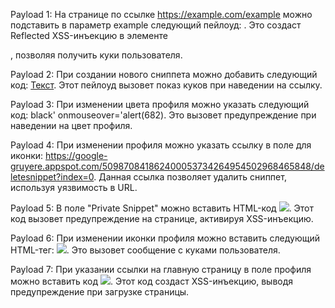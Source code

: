 Payload 1:
На странице по ссылке https://example.com/example можно подставить в параметр example следующий пейлоуд: <script>alert(document.cookie)</script>. Это создаст Reflected XSS-инъекцию в элементе <div id="search-query-param">, позволяя получить куки пользователя.

Payload 2:
При создании нового сниппета можно добавить следующий код: <a onmouseover="alert(document.cookie)" href="#">Текст</a>. Этот пейлоуд вызовет показ куков при наведении на ссылку.

Payload 3:
При изменении цвета профиля можно указать следующий код: black' onmouseover='alert(682). Это вызовет предупреждение при наведении на цвет профиля.

Payload 4:
При изменении профиля можно указать ссылку в поле для иконки: https://google-gruyere.appspot.com/509870841862400053734264954502968465848/deletesnippet?index=0. Данная ссылка позволяет удалить сниппет, используя уязвимость в URL.

Payload 5:
В поле "Private Snippet" можно вставить HTML-код <img src="x" onerror="alert('XSS')">. Этот код вызовет предупреждение на странице, активируя XSS-инъекцию.

Payload 6:
При изменении иконки профиля можно вставить следующий HTML-тег: <img src="javascript:alert(document.cookie);">. Это вызовет сообщение с куками пользователя.

Payload 7:
При указании ссылки на главную страницу в поле профиля можно вставить код <img src="x" onerror="alert(1)">. Этот код создаст XSS-инъекцию, выводя предупреждение при загрузке страницы.
